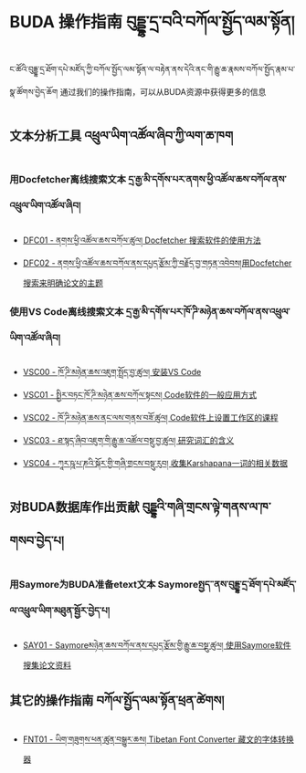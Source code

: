 
# BUDA 操作指南 བུདྡྷ་དྲ་བའི་བཀོལ་སྤྱོད་ལམ་སྟོན། 
ང་ཚོའི་བུདྡྷ་དྲ་ཐོག་དཔེ་མཛོད་ཀྱི་བཀོལ་སྤྱོད་ལམ་སྟོན་ལ་བརྟེན་ནས་དེའི་ནང་གི་རྒྱུ་ཆ་རྣམས་བཀོལ་སྤྱོད་རྣམ་པ་སྣ་ཚོགས་བྱེད་ཆོག 
通过我们的操作指南，可以从BUDA资源中获得更多的信息


## 文本分析工具 འཕྲུལ་ཡིག་འཚོལ་ཞིབ་ཀྱི་ལག་ཆ་ཁག 
### 用Docfetcher离线搜索文本 དྲ་རྒྱ་མི་དགོས་པར་ནགས་ཕྱི་འཚོལ་ཆས་བཀོལ་ནས་འཕྲུལ་ཡིག་འཚོལ་ཞིབ།

*   [DFC01 - ནགས་ཕྱི་འཚོལ་ཆས་བཀོལ་ཚུལ། Docfetcher 搜索软件的使用方法](.../howtoguides/DFC01/index)
*   [DFC02 - ནགས་ཕྱི་འཚོལ་ཆས་བཀོལ་ནས་དཔྱད་རྩོམ་ཀྱི་བརྗོད་བྱ་གཏན་འབེབས།用Docfetcher搜索来明确论文的主题](.../howtoguides/DFC02/index)

### 使用VS Code离线搜索文本 དྲ་རྒྱ་མི་དགོས་པར་ཁོ་ཌི་མཉེན་ཆས་བཀོལ་ནས་འཕྲུལ་ཡིག་འཚོལ་ཞིབ།

*   [VSC00 - ཁོ་ཌི་མཉེན་ཆས་འཇུག་སྤྲོད་བྱ་ཚུལ། 安装VS Code](.../howtoguides/VSC00/index)
*   [VSC01 - སྤྱིར་བཏང་ཁོ་ཌི་མཉེན་ཆས་བཀོལ་སྟངས། Code软件的一般应用方式](.../howtoguides/VSC01/index)
*   [VSC02 - ཁོ་ཌི་མཉེན་ཆས་ནང་ལས་གནས་བཟོ་ཚུལ། Code软件上设置工作区的课程](.../howtoguides/VSC02/index)
*   [VSC03 - ཐ་སྙད་ཞིབ་འཇུག་གི་རྒྱུ་ཆ་འཚོལ་བསྡུ་བྱ་ཚུལ། 研究词汇的含义](.../howtoguides/VSC03/index)
*   [VSC04 - ཀཱར་ཥཱ་པ་ཎའི་སྐོར་གྱི་གཞི་གྲངས་བསྡུ་རུབ། 收集Karshapana一词的相关数据](.../howtoguides/VSC04/index)

## 对BUDA数据库作出贡献 བུདྡྷའི་གཞི་གྲངས་ལྟེ་གནས་ལ་ཁ་གསབ་བྱེད་པ།

### 用Saymore为BUDA准备etext文本 Saymoreསྤྱད་་ནས་བུདྡྷ་དྲ་ཐོག་དཔེ་མཛོད་ལ་འཕྲུལ་ཡིག་མཐུན་སྦྱོར་བྱེད་པ།

* [SAY01 - Saymoreམཉེན་ཆས་བཀོལ་ནས་དཔྱད་རྩོམ་གྱི་རྒྱུ་ཆ་བསྡུ་ཚུལ། 使用Saymore软件搜集论文资料](.../howtoguides/SAY01/index)

## 其它的操作指南 བཀོལ་སྤྱོད་ལམ་སྟོན་ཕྲན་ཚེགས།

*   [FNT01 - ཡིག་གཟུགས་ཕན་ཚུན་བསྒྱུར་ཆས། Tibetan Font Converter 藏文的字体转换器](.../howtoguides/FNT01/index)


